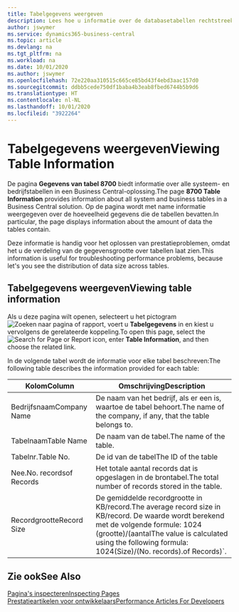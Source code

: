 ```yaml
---
title: Tabelgegevens weergeven
description: Lees hoe u informatie over de databasetabellen rechtstreeks vanuit de clientinterface in Business Central kunt bekijken.
author: jswymer
ms.service: dynamics365-business-central
ms.topic: article
ms.devlang: na
ms.tgt_pltfrm: na
ms.workload: na
ms.date: 10/01/2020
ms.author: jswymer
ms.openlocfilehash: 72e220aa310515c665ce85bd43f4ebd3aac157d0
ms.sourcegitcommit: ddbb5cede750df1baba4b3eab8fbed6744b5b9d6
ms.translationtype: HT
ms.contentlocale: nl-NL
ms.lasthandoff: 10/01/2020
ms.locfileid: "3922264"
---
```

# <a name="viewing-table-information"></a><span data-ttu-id="1c638-103">Tabelgegevens weergeven</span><span class="sxs-lookup"><span data-stu-id="1c638-103">Viewing Table Information</span></span>

<span data-ttu-id="1c638-104">De pagina **Gegevens van tabel 8700** biedt informatie over alle systeem- en bedrijfstabellen in een Business Central-oplossing.</span><span class="sxs-lookup"><span data-stu-id="1c638-104">The page **8700 Table Information** provides information about all system and business tables in a Business Central solution.</span></span> <span data-ttu-id="1c638-105">Op de pagina wordt met name informatie weergegeven over de hoeveelheid gegevens die de tabellen bevatten.</span><span class="sxs-lookup"><span data-stu-id="1c638-105">In particular, the page displays information about the amount of data the tables contain.</span></span>

<span data-ttu-id="1c638-106">Deze informatie is handig voor het oplossen van prestatieproblemen, omdat het u de verdeling van de gegevensgrootte over tabellen laat zien.</span><span class="sxs-lookup"><span data-stu-id="1c638-106">This information is useful for troubleshooting performance problems, because let's you see the distribution of data size across tables.</span></span>

## <a name="viewing-table-information"></a><span data-ttu-id="1c638-107">Tabelgegevens weergeven</span><span class="sxs-lookup"><span data-stu-id="1c638-107">Viewing table information</span></span>

<span data-ttu-id="1c638-108">Als u deze pagina wilt openen, selecteert u het pictogram ![Zoeken naar pagina of rapport](media/ui-search/search_small.png "Pictogram Pagina of rapport zoeken"), voert u **Tabelgegevens** in en kiest u vervolgens de gerelateerde koppeling.</span><span class="sxs-lookup"><span data-stu-id="1c638-108">To open this page, select the ![Search for Page or Report](media/ui-search/search_small.png "Search for Page or Report icon") icon, enter **Table Information**, and then choose the related link.</span></span>

<span data-ttu-id="1c638-109">In de volgende tabel wordt de informatie voor elke tabel beschreven:</span><span class="sxs-lookup"><span data-stu-id="1c638-109">The following table describes the information provided for each table:</span></span>

|<span data-ttu-id="1c638-110">Kolom</span><span class="sxs-lookup"><span data-stu-id="1c638-110">Column</span></span>|<span data-ttu-id="1c638-111">Omschrijving</span><span class="sxs-lookup"><span data-stu-id="1c638-111">Description</span></span>|
|------|-----------|
|<span data-ttu-id="1c638-112">Bedrijfsnaam</span><span class="sxs-lookup"><span data-stu-id="1c638-112">Company Name</span></span>|<span data-ttu-id="1c638-113">De naam van het bedrijf, als er een is, waartoe de tabel behoort.</span><span class="sxs-lookup"><span data-stu-id="1c638-113">The name of the company, if any, that the table belongs to.</span></span>|
|<span data-ttu-id="1c638-114">Tabelnaam</span><span class="sxs-lookup"><span data-stu-id="1c638-114">Table Name</span></span>|<span data-ttu-id="1c638-115">De naam van de tabel.</span><span class="sxs-lookup"><span data-stu-id="1c638-115">The name of the table.</span></span>|
|<span data-ttu-id="1c638-116">Tabelnr.</span><span class="sxs-lookup"><span data-stu-id="1c638-116">Table No.</span></span>|<span data-ttu-id="1c638-117">De id van de tabel</span><span class="sxs-lookup"><span data-stu-id="1c638-117">The ID of the table</span></span>|
|<span data-ttu-id="1c638-118">Nee.</span><span class="sxs-lookup"><span data-stu-id="1c638-118">No.</span></span> <span data-ttu-id="1c638-119">records</span><span class="sxs-lookup"><span data-stu-id="1c638-119">of Records</span></span>|<span data-ttu-id="1c638-120">Het totale aantal records dat is opgeslagen in de brontabel.</span><span class="sxs-lookup"><span data-stu-id="1c638-120">The total number of records stored in the table.</span></span>|
|<span data-ttu-id="1c638-121">Recordgrootte</span><span class="sxs-lookup"><span data-stu-id="1c638-121">Record Size</span></span>|<span data-ttu-id="1c638-122">De gemiddelde recordgrootte in KB/record.</span><span class="sxs-lookup"><span data-stu-id="1c638-122">The average record size in KB/record.</span></span> <span data-ttu-id="1c638-123">De waarde wordt berekend met de volgende formule: 1024 (grootte)/(aantal</span><span class="sxs-lookup"><span data-stu-id="1c638-123">The value is calculated using the following formula: 1024(Size)/(No.</span></span> <span data-ttu-id="1c638-124">records).</span><span class="sxs-lookup"><span data-stu-id="1c638-124">of Records)\`.</span></span> |

## <a name="see-also"></a><span data-ttu-id="1c638-125">Zie ook</span><span class="sxs-lookup"><span data-stu-id="1c638-125">See Also</span></span>

[<span data-ttu-id="1c638-126">Pagina's inspecteren</span><span class="sxs-lookup"><span data-stu-id="1c638-126">Inspecting Pages</span></span>](across-inspect-page.md)  
[<span data-ttu-id="1c638-127">Prestatieartikelen voor ontwikkelaars</span><span class="sxs-lookup"><span data-stu-id="1c638-127">Performance Articles For Developers</span></span>](/dynamics365/business-central/dev-itpro/performance/performance-developer)  
